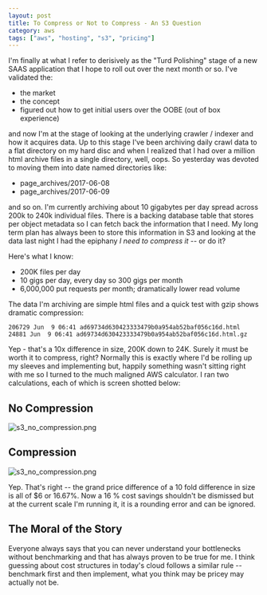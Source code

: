 ```yaml
---
layout: post
title: To Compress or Not to Compress - An S3 Question
category: aws
tags: ["aws", "hosting", "s3", "pricing"]
---
```

I'm finally at what I refer to derisively as the "Turd Polishing" stage of a new SAAS application that I hope to roll out over the next month or so.  I've validated the:

* the market
* the concept
* figured out how to get initial users over the OOBE (out of box experience)

and now I'm at the stage of looking at the underlying crawler / indexer and how it acquires data.  Up to this stage I've been archiving daily crawl data to a flat directory on my hard disc and when I realized that I had over a million html archive files in a single directory, well, oops.  So yesterday was devoted to moving them into date named directories like:

* page_archives/2017-06-08
* page_archives/2017-06-09

and so on.  I'm currently archiving about 10 gigabytes per day spread across 200k to 240k individual files.  There is a backing database table that stores per object metadata so I can fetch back the information that I need.  My long term plan has always been to store this information in S3 and looking at the data last night I had the epiphany *I need to compress it* -- or do it?

Here's what I know:

* 200K files per day
* 10 gigs per day, every day so 300 gigs per month
* 6,000,000 put requests per month; dramatically lower read volume

The data I'm archiving are simple html files and a quick test with gzip shows dramatic compression:

    206729 Jun  9 06:41 ad69734d630423333479b0a954ab52baf056c16d.html
    24881 Jun  9 06:41 ad69734d630423333479b0a954ab52baf056c16d.html.gz

Yep - that's a 10x difference in size, 200K down to 24K.  Surely it must be worth it to compress, right?  Normally this is exactly where I'd be rolling up my sleeves and implementing but, happily something wasn't sitting right with me so I turned to the much maligned AWS calculator.  I ran two calculations, each of which is screen shotted below:

## No Compression
![s3_no_compression.png](/blog/assets/s3_no_compression.png)


## Compression
![s3_no_compression.png](/blog/assets/s3_no_compression.png)

Yep.  That's right -- the grand price difference of a 10 fold difference in size is all of $6 or 16.67%.  Now a 16 % cost savings shouldn't be dismissed but at the current scale I'm running it, it is a rounding error and can be ignored.

## The Moral of the Story

Everyone always says that you can never understand your bottlenecks without benchmarking and that has always proven to be true for me.  I think guessing about cost structures in today's cloud follows a similar rule -- benchmark first and then implement, what you think may be pricey may actually not be.